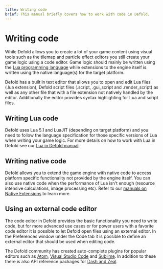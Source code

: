 ```yaml
---
title: Writing code
brief: This manual briefly covers how to work with code in Defold.
---
```


# Writing code

While Defold allows you to create a lot of your game content using visual tools such as the tilemap and particle effect editors you still create your game logic using a code editor. Game logic should mainly be written using the [Lua programming language](https://www.lua.org/) while extensions to the engine itself is written using the native language(s) for the target platform.

Defold has a built in text editor that allows you to open and edit Lua files (.lua extension), Defold script files (.script, .gui_script and .render_script) as well as any other file that with a file extension not natively handled by the editor. Additionally the editor provides syntax highlighting for Lua and script files.

## Writing Lua code

Defold uses Lua 5.1 and LuaJIT (depending on target platform) and you need to follow the language specification for those specific versions of Lua when writing your game logic. For more details on how to work with Lua in Defold see our [Lua in Defold manual](/manuals/lua).

## Writing native code

Defold allows you to extend the game engine with native code to access platform specific functionality not provided by the engine itself. You can also use native code when the performance of Lua isn't enough (resource intensive calculations, image processing etc). Refer to our [manuals on Native Extensions](/manuals/extensions/) to learn more.

## Using an external code editor

The code editor in Defold provides the basic functionality you need to write code, but for more advanced use cases or for power users with a favorite code editor it is possible to let Defold open files using an external editor. In the Preferences window under the Code tab it is possible to define an external editor that should be used when editing code.

The Defold community has created auto-complete plugins for popular editors such as [Atom](https://atom.io/packages/defold-ide), [Visual Studio Code](https://marketplace.visualstudio.com/items?itemName=selimanac.defold-vsc-snippets) and [Sublime](https://forum.defold.com/t/full-autocomplete-defold-api-for-sublime-text-3/10910). In addition to these there is also API reference packages for [Dash and Zeal](https://forum.defold.com/t/defold-docset-for-dash/2417).
